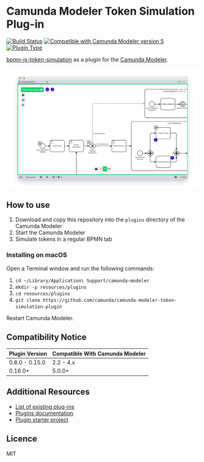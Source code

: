 # Camunda Modeler Token Simulation Plug-in

[![Build Status](https://github.com/camunda/camunda-modeler-token-simulation-plugin/workflows/CI/badge.svg)](https://github.com/camunda/camunda-modeler-token-simulation-plugin/actions?query=workflow%3ACI)
[![Compatible with Camunda Modeler version 5](https://img.shields.io/badge/Modeler_Version-5.0.0+-blue.svg)](#) [![Plugin Type](https://img.shields.io/badge/Plugin_Type-BPMN-orange.svg)](#)

[bpmn-js-token-simulation](https://github.com/bpmn-io/bpmn-js-token-simulation) as a plugin for the [Camunda Modeler](https://camunda.org/bpmn/tool/).

![Screenshot](docs/screenshot.png)

## How to use

1. Download and copy this repository into the `plugins` directory of the Camunda Modeler
2. Start the Camunda Modeler
3. Simulate tokens in a regular BPMN tab

### Installing on macOS

Open a Terminal window and run the following commands:

1. `cd ~/Library/Application\ Support/camunda-modeler`
2. `mkdir -p resources/plugins`
3. `cd resources/plugins`
4. `git clone https://github.com/camunda/camunda-modeler-token-simulation-plugin`

Restart Camunda Modeler.

## Compatibility Notice


| Plugin Version | Compatible With Camunda Modeler |
|-|-|
| 0.8.0 - 0.15.0 | 2.2 - 4.x |
| 0.16.0+ | 5.0.0+ |

## Additional Resources

* [List of existing plug-ins](https://github.com/camunda/camunda-modeler-plugins)
* [Plugins documentation](https://github.com/camunda/camunda-modeler/tree/master/docs/plugins)
* [Plugin starter project](https://github.com/camunda/camunda-modeler-plugin-example)

## Licence

MIT
